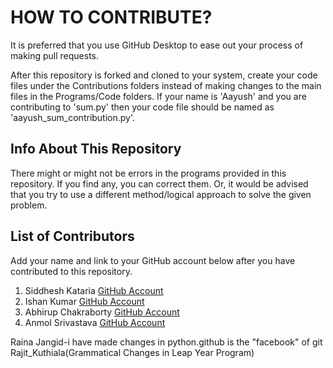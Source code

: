 # HOW TO CONTRIBUTE?

It is preferred that you use GitHub Desktop to ease out your process of making pull requests. 

After this repository is forked and cloned to your system, create your code files under the Contributions folders instead of making changes to the main files in the Programs/Code folders.
If your name is 'Aayush' and you are contributing to 'sum.py' then your code file should be named as 'aayush_sum_contribution.py'.

## Info About This Repository
There might or might not be errors in the programs provided in this repository. If you find any, you can correct them. Or, it would be advised that you try to use a different method/logical approach to solve the given problem. 

## List of Contributors
Add your name and link to your GitHub account below after you have contributed to this repository.

1. Siddhesh Kataria [GitHub Account](https://www.github.com/siddkataria)
2. Ishan Kumar [GitHub Account](https://www.github.com/IshanKumar2001)
3. Abhirup Chakraborty [GitHub Account](https://www.github.com/yoloabhi)
4. Anmol Srivastava [GitHub Account](https://www.github.com/anmolsri150)

Raina Jangid-i have made changes in python.github is the "facebook" of git
Rajit_Kuthiala(Grammatical Changes in Leap Year Program)